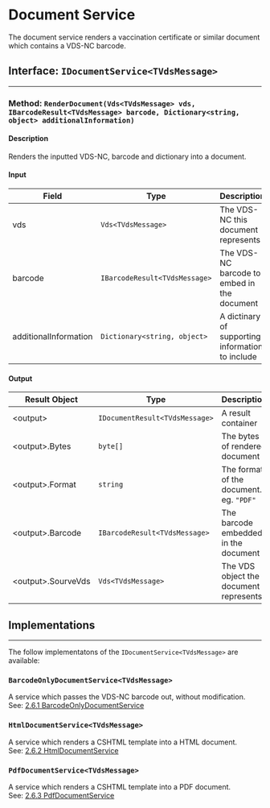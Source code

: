 Document Service
========

The document service renders a vaccination certificate or similar document which contains a VDS-NC barcode.

## Interface: `IDocumentService<TVdsMessage>`
---

### Method: `RenderDocument(Vds<TVdsMessage> vds, IBarcodeResult<TVdsMessage> barcode, Dictionary<string, object> additionalInformation)`

#### Description

Renders the inputted VDS-NC, barcode and dictionary into a document.

#### Input

| Field | Type | Description | Note |
| --- | --- | --- | --- |
| vds | `Vds<TVdsMessage>` | The VDS-NC this document represents | Required |
| barcode | `IBarcodeResult<TVdsMessage>` | The VDS-NC barcode to embed in the document | Required |
| additionalInformation | `Dictionary<string, object>` | A dictinary of supporting information to include | Optional |

#### Output

| Result Object | Type | Description |
| --- | --- | --- |
| \<output\> | `IDocumentResult<TVdsMessage>` | A result container |
| \<output\>.Bytes | `byte[]` | The bytes of rendered document |
| \<output\>.Format | `string` | The format of the document. eg. `"PDF"` |
| \<output\>.Barcode | `IBarcodeResult<TVdsMessage>` | The barcode embedded in the document |
| \<output\>.SourveVds | `Vds<TVdsMessage>` | The VDS object the document represents |

## Implementations
-----

The follow implementatons of the `IDocumentService<TVdsMessage>` are available:  

### `BarcodeOnlyDocumentService<TVdsMessage>`

A service which passes the VDS-NC barcode out, without modification.  
See: [2.6.1 BarcodeOnlyDocumentService](./2.6.1.BarcodeOnlyDocumentService.md)

### `HtmlDocumentService<TVdsMessage>`  

A service which renders a CSHTML template into a HTML document.  
See: [2.6.2 HtmlDocumentService](./2.6.2.HtmlDocumentService.md)

### `PdfDocumentService<TVdsMessage>`  

A service which renders a CSHTML template into a PDF document.  
See: [2.6.3 PdfDocumentService](./2.6.3.PdfDocumentService.md)